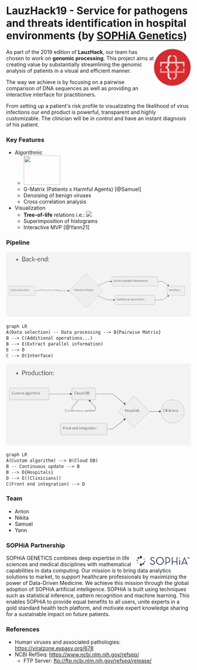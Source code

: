 # LauzHack19 - Service for pathogens and threats identification in hospital environments (by [SOPHiA Genetics](https://www.sophiagenetics.com/home.html))

<img src="img/lauzhack.jpg" href="https://lauzhack.com/" width='20%' align='right'>

As part of the 2019 edition of **LauzHack**, our team has chosen to work on **genomic processing**. This project aims at creating value by substantially streamlining the genomic analysis of patients in a visual and efficient manner.

The way we achieve is by focusing on a pairwise comparison of DNA sequences as well as providing an interactive interface for practitioners.

From setting up a patient's risk profile to visualizating the likelihood of virus infections our end product is powerful, transparent and highly customizable. The clinician will be in control and have an instant diagnosis of his patient.

### Key Features

* Algorithmic
	* <img src="https://biopython.org/assets/images/biopython_logo_s.png" width="100" height="80" />
    * G-Matrix (Patients x Harmful Agents) [@Samuel]
	* Denoising of benign viruses
	* Cross correlation analysis
* Visualization
	* **Tree-of-life** relations
	i.e.: <img src="https://cbsnews1.cbsistatic.com/hub/i/2015/09/21/5816af3f-b563-433f-871c-eb1dabeea491/9efe7bb53aec2efc91071bf1841074b4/tree-of-life-fig1620w.jpg" width="20%"/>
	* Superimposition of histograms
	* Interactive MVP [@Yann21]

### Pipeline
![Flowchart](img/flowchart_backend.png)

```mermaid
graph LR
A(Data selection) -- Data processing --> B{Pairwise Matrix}
B --> C(Additional operations...)
B --> E(Extract parallel information)
E --> D
C --> D(Interface)
```

![Flowchart](img/flowchart_production.png)
```mermaid
graph LR
A(Custom algorithm) --> B(Cloud DB)
B -- Continuous update --> B
B --> D{Hospitals}
D --> E((Clinicians))
C(Front end integration) --> D
```

### Team

* Anton
* Nikita
* Samuel
* Yann

### SOPHiA Partnership

<img src="img/sophia.png" href="https://lauzhack.com/" width='30%' align='right'>

SOPHiA GENETICS combines deep expertise in life sciences and medical disciplines with mathematical capabilities in data computing. Our mission is to bring data analytics solutions to market, to support healthcare professionals by maximizing the power of Data-Driven Medicine. We achieve this mission through the global adoption of SOPHiA artificial intelligence. SOPHiA is built using techniques such as statistical inference, pattern recognition and machine learning. This enables SOPHiA to provide equal benefits to all users, unite experts in a gold standard health tech platform, and motivate expert knowledge sharing for a sustainable impact on future patients.

### References

* Human viruses and associated pathologies: https://viralzone.expasy.org/678
* NCBI RefSeq: https://www.ncbi.nlm.nih.gov/refseq/
  - FTP Server: ftp://ftp.ncbi.nlm.nih.gov/refseq/release/
